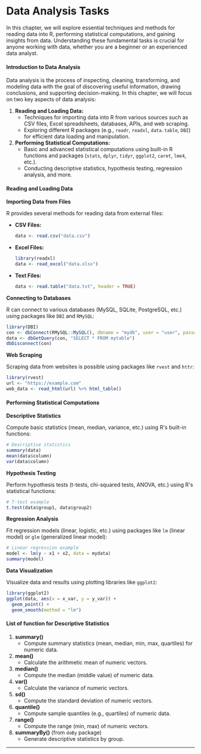 # Data Analysis Tasks

In this chapter, we will explore essential techniques and methods for reading data into R, performing statistical computations, and gaining insights from data. Understanding these fundamental tasks is crucial for anyone working with data, whether you are a beginner or an experienced data analyst.

#### Introduction to Data Analysis

Data analysis is the process of inspecting, cleaning, transforming, and modeling data with the goal of discovering useful information, drawing conclusions, and supporting decision-making. In this chapter, we will focus on two key aspects of data analysis:

1. **Reading and Loading Data:**
   * Techniques for importing data into R from various sources such as CSV files, Excel spreadsheets, databases, APIs, and web scraping.
   * Exploring different R packages (e.g., `readr`, `readxl`, `data.table`, `DBI`) for efficient data loading and manipulation.
2. **Performing Statistical Computations:**
   * Basic and advanced statistical computations using built-in R functions and packages (`stats`, `dplyr`, `tidyr`, `ggplot2`, `caret`, `lme4`, etc.).
   * Conducting descriptive statistics, hypothesis testing, regression analysis, and more.

#### Reading and Loading Data

**Importing Data from Files**

R provides several methods for reading data from external files:

*   **CSV Files:**

    ```R
    data <- read.csv("data.csv")
    ```
*   **Excel Files:**

    ```R
    library(readxl)
    data <- read_excel("data.xlsx")
    ```
*   **Text Files:**

    ```R
    data <- read.table("data.txt", header = TRUE)
    ```

**Connecting to Databases**

R can connect to various databases (MySQL, SQLite, PostgreSQL, etc.) using packages like `DBI` and `RMySQL`:

```R
library(DBI)
con <- dbConnect(RMySQL::MySQL(), dbname = "mydb", user = "user", password = "password")
data <- dbGetQuery(con, "SELECT * FROM mytable")
dbDisconnect(con)
```

**Web Scraping**

Scraping data from websites is possible using packages like `rvest` and `httr`:

```R
library(rvest)
url <- "https://example.com"
web_data <- read_html(url) %>% html_table()
```

#### Performing Statistical Computations

**Descriptive Statistics**

Compute basic statistics (mean, median, variance, etc.) using R's built-in functions:

```R
# Descriptive statistics
summary(data)
mean(data$column)
var(data$column)
```

**Hypothesis Testing**

Perform hypothesis tests (t-tests, chi-squared tests, ANOVA, etc.) using R's statistical functions:

```R
# T-test example
t.test(data$group1, data$group2)
```

**Regression Analysis**

Fit regression models (linear, logistic, etc.) using packages like `lm` (linear model) or `glm` (generalized linear model):

```R
# Linear regression example
model <- lm(y ~ x1 + x2, data = mydata)
summary(model)
```

**Data Visualization**

Visualize data and results using plotting libraries like `ggplot2`:

```R
library(ggplot2)
ggplot(data, aes(x = x_var, y = y_var)) +
  geom_point() +
  geom_smooth(method = "lm")
```

#### List of function for Descriptive Statistics

1. **summary()**
   * Compute summary statistics (mean, median, min, max, quartiles) for numeric data.
2. **mean()**
   * Calculate the arithmetic mean of numeric vectors.
3. **median()**
   * Compute the median (middle value) of numeric data.
4. **var()**
   * Calculate the variance of numeric vectors.
5. **sd()**
   * Compute the standard deviation of numeric vectors.
6. **quantile()**
   * Compute sample quantiles (e.g., quartiles) of numeric data.
7. **range()**
   * Compute the range (min, max) of numeric vectors.
8. **summaryBy()** (from `doBy` package)
   * Generate descriptive statistics by group.

***

